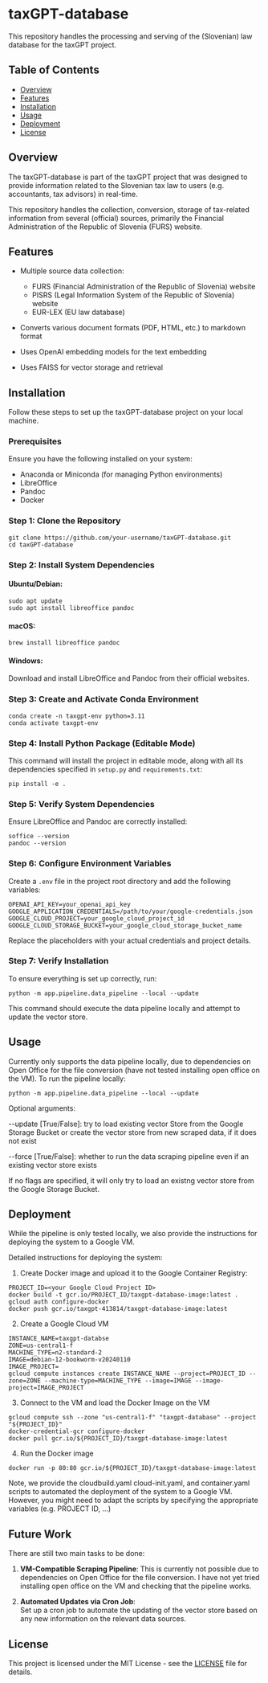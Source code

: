 # taxGPT-database

This repository handles the processing and serving of the (Slovenian) law database for the taxGPT project.

## Table of Contents

- [Overview](#overview)
- [Features](#features)
- [Installation](#installation)
- [Usage](#usage)
- [Deployment](#deployment)
- [License](#license)

## Overview

The taxGPT-database is part of the taxGPT project that was designed to provide information related to the Slovenian tax law to users (e.g. accountants, tax advisors) in real-time.

This repository handles the collection, conversion, storage of tax-related information from several (official) sources, primarily the Financial Administration of the Republic of Slovenia (FURS) website.

## Features

- Multiple source data collection:

  - FURS (Financial Administration of the Republic of Slovenia) website
  - PISRS (Legal Information System of the Republic of Slovenia) website
  - EUR-LEX (EU law database)

- Converts various document formats (PDF, HTML, etc.) to markdown format
- Uses OpenAI embedding models for the text embedding
- Uses FAISS for vector storage and retrieval

## Installation

Follow these steps to set up the taxGPT-database project on your local machine.

### Prerequisites

Ensure you have the following installed on your system:

- Anaconda or Miniconda (for managing Python environments)
- LibreOffice
- Pandoc
- Docker

### Step 1: Clone the Repository

```
git clone https://github.com/your-username/taxGPT-database.git
cd taxGPT-database
```

### Step 2: Install System Dependencies

#### Ubuntu/Debian:

```
sudo apt update
sudo apt install libreoffice pandoc
```

#### macOS:

```
brew install libreoffice pandoc
```

#### Windows:

Download and install LibreOffice and Pandoc from their official websites.

### Step 3: Create and Activate Conda Environment

```
conda create -n taxgpt-env python=3.11
conda activate taxgpt-env
```

### Step 4: Install Python Package (Editable Mode)

This command will install the project in editable mode, along with all its dependencies specified in `setup.py` and `requirements.txt`:

```
pip install -e .
```

### Step 5: Verify System Dependencies

Ensure LibreOffice and Pandoc are correctly installed:

```
soffice --version
pandoc --version
```

### Step 6: Configure Environment Variables

Create a `.env` file in the project root directory and add the following variables:

```
OPENAI_API_KEY=your_openai_api_key
GOOGLE_APPLICATION_CREDENTIALS=/path/to/your/google-credentials.json
GOOGLE_CLOUD_PROJECT=your_google_cloud_project_id
GOOGLE_CLOUD_STORAGE_BUCKET=your_google_cloud_storage_bucket_name
```

Replace the placeholders with your actual credentials and project details.

### Step 7: Verify Installation

To ensure everything is set up correctly, run:

```
python -m app.pipeline.data_pipeline --local --update
```

This command should execute the data pipeline locally and attempt to update the vector store.

## Usage

Currently only supports the data pipeline locally, due to dependencies on Open Office for the file conversion (have not tested installing open office on the VM). To run the pipeline locally:

```
python -m app.pipeline.data_pipeline --local --update
```

Optional arguments:

--update [True/False]: try to load existing vector Store from the Google Storage Bucket or create the vector store from new scraped data, if it does not exist

--force [True/False]: whether to run the data scraping pipeline even if an existing vector store exists

If no flags are specified, it will only try to load an existng vector store from the Google Storage Bucket.

## Deployment

While the pipeline is only tested locally, we also provide the instructions for deploying the system to a Google VM.

Detailed instructions for deploying the system:

1. Create Docker image and upload it to the Google Container Registry:

```
PROJECT_ID=<your Google Cloud Project ID>
docker build -t gcr.io/PROJECT_ID/taxgpt-database-image:latest .
gcloud auth configure-docker
docker push gcr.io/taxgpt-413814/taxgpt-database-image:latest
```

2. Create a Google Cloud VM

```
INSTANCE_NAME=taxgpt-databse
ZONE=us-central1-f
MACHINE_TYPE=n2-standard-2
IMAGE=debian-12-bookworm-v20240110
IMAGE_PROJECT=
gcloud compute instances create INSTANCE_NAME --project=PROJECT_ID --zone=ZONE --machine-type=MACHINE_TYPE --image=IMAGE --image-project=IMAGE_PROJECT
```

3. Connect to the VM and load the Docker Image on the VM

```
gcloud compute ssh --zone "us-central1-f" "taxgpt-database" --project "${PROJECT_ID}"
docker-credential-gcr configure-docker
docker pull gcr.io/${PROJECT_ID}/taxgpt-database-image:latest
```

4. Run the Docker image

```
docker run -p 80:80 gcr.io/${PROJECT_ID}/taxgpt-database-image:latest
```

Note, we provide the cloudbuild.yaml cloud-init.yaml, and container.yaml scripts to automated the deployment of the system to a Google VM.
However, you might need to adapt the scripts by specifying the appropriate variables (e.g. PROJECT ID, ...)

## Future Work

There are still two main tasks to be done:

1. **VM-Compatible Scraping Pipeline**:
   This is currently not possible due to dependencies on Open Office for the file conversion. I have not yet tried installing open office on the VM and checking that the pipeline works.

2. **Automated Updates via Cron Job**:  
   Set up a cron job to automate the updating of the vector store based on any new information on the relevant data sources.

## License

This project is licensed under the MIT License - see the [LICENSE](LICENSE) file for details.
